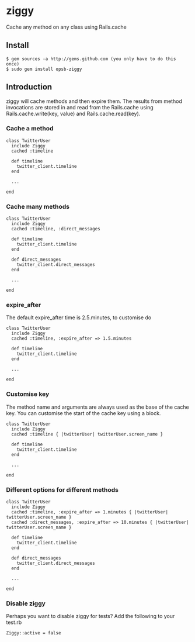ziggy
=====

Cache any method on any class using Rails.cache

Install
-------

    $ gem sources -a http://gems.github.com (you only have to do this once)
    $ sudo gem install opsb-ziggy

Introduction
------------

ziggy will cache methods and then expire them. The results from method invocations are stored in and read from the Rails.cache using Rails.cache.write(key, value) and Rails.cache.read(key).

### Cache a method

	class TwitterUser
	  include Ziggy
	  cached :timeline

	  def timeline
		twitter_client.timeline
	  end

	  ...

	end

### Cache many methods

	class TwitterUser
	  include Ziggy
	  cached :timeline, :direct_messages

	  def timeline
		twitter_client.timeline
	  end

	  def direct_messages
	    twitter_client.direct_messages
	  end

	  ...

	end

### expire_after

The default expire_after time is 2.5.minutes, to customise do

	class TwitterUser
	  include Ziggy
	  cached :timeline, :expire_after => 1.5.minutes

	  def timeline
		twitter_client.timeline
	  end

	  ...

	end

### Customise key

The method name and arguments are always used as the base of the cache key. You can customise the start of the cache key using a block.

    class TwitterUser
      include Ziggy
      cached :timeline { |twitterUser| twitterUser.screen_name }

	  def timeline
		twitter_client.timeline
	  end

	  ...

	end

### Different options for different methods

	class TwitterUser
	  include Ziggy
	  cached :timeline, :expire_after => 1.minutes { |twitterUser| twitterUser.screen_name }
	  cached :direct_messages, :expire_after => 10.minutes { |twitterUser| twitterUser.screen_name }

	  def timeline
		twitter_client.timeline
	  end

	  def direct_messages
	    twitter_client.direct_messages
	  end

	  ...

	end
	
### Disable ziggy
Perhaps you want to disable ziggy for tests? Add the following to your test.rb

    Ziggy::active = false
